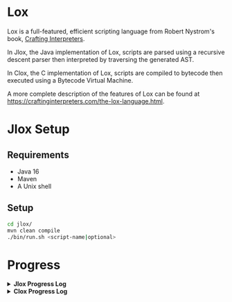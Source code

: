 # Lox

Lox is a full-featured, efficient scripting language from Robert Nystrom's book, [Crafting Interpreters](https://craftinginterpreters.com/). 

In Jlox, the Java implementation of Lox, scripts are parsed using a recursive descent parser then interpreted by traversing the generated AST.

In Clox, the C implementation of Lox, scripts are compiled to bytecode then executed using a Bytecode Virtual Machine.

A more complete description of the features of Lox can be found at https://craftinginterpreters.com/the-lox-language.html.

# Jlox Setup

## Requirements

* Java 16
* Maven
* A Unix shell

## Setup

```sh
cd jlox/
mvn clean compile
./bin/run.sh <script-name|optional>
```
# Progress

<details>
  <summary><b>Jlox Progress Log</b></summary>

## 1 - Scanning

A raw expression can be scanned into a series of tokens.

```java
Input: var tau = 6.283185307;

Output (type, lexeme, literal):
[<VAR, var, null>, <IDENTIFIER, tau, null>, <BANG, =, null>, <NUMBER, 6.283, 6.283>, <EOF, , null>]
```


## 2 - Representing Code

An expression tree can be manually constructed and pretty printed!

```java
Expr expression = new Expr.Binary(
            new Expr.Unary(
                new Token(TokenType.MINUS, "-", null, 1),
                new Expr.Literal(123)
            ),
            new Token(TokenType.STAR, "*", null, 1),
            new Expr.Grouping(new Expr.Literal(45.67))
);
    
System.out.println(new AstPrinter().print(expression));
```

```java
Output: (* (- 123) (group 45.67))
Infix: -123 * 45.67
```

## 3 - Parsing Expressions

A list of tokens can be parsed and pretty printed!

```java
List<Token> tokens = scanner.scanTokens();

var parser = new Parser(tokens);
Expr expression  = parser.parse();

System.out.println(new AstPrinter().print(expression));
```

```java
Input: 1 + 2 * -3 / 4 == -0.5
Output: (== (+ 1.0 (/ (* 2.0 (- 3.0)) 4.0)) (- 0.5))
```

## 4 - Evaluating Expressions

An AST can be evaluated!

```java
var scanner = new Scanner(source);
// [<NUMBER, 1, 1.0>, <PLUS, +, null>, <NUMBER, 2, 2.0>, <STAR, *, null>, <MINUS, -, null>, <NUMBER, 3, 3.0>, <SLASH, /, null>, <NUMBER, 4, 4.0>, <EOF, , null>]
var tokens = scanner.scanTokens();

var parser = new Parser(tokens);
var expression = parser.parse();

interpreter.interpret(expression);
```

```java
Input: 1 + 2 * -3 / 4
Output: -0.5


Input: 1 + 2 * -3 / 4 == -0.5
Output: true
```

## 5 - Statements and State

- Variables can be declared, assigned and referenced in expressions.
- Statements can be grouped into blocks with local variable scope.
- Expressions can be printed.

Input:
```dart
var a = "global a";
var b = "global b";
{
    var a = "local a";
    print a;
    print b;
}
print a;
print b;
```

Output:
```
local a
global b
global a
global b
```

## 6 - Control Flow

- With the addition of while/for loops and more importantly **if statements**, Jlox is now Turing Complete!
- Logical expressions (AND/OR) can be evaluated.

```dart
if (2 + 2 - 1 == 3) print "Quick math!"; 
else print "Slow math :(";
// prints Quick math!

var result = 0;
while (result != 5) {
    result = result + 1;
}
print result; // prints 5

print false and false or true; // prints true
```

## 7 - Functions

Functions can be declared and invoked!

```kotlin 
fun fib(n) {
  if (n <= 1) return n;
  return fib(n - 2) + fib(n - 1);
}

print fib(10); // prints 55

// A native function
print clock(); // prints seconds since Jan 1, 1970
```

## 8 - Resolving and Binding

Variables resolve to the correct scope.

```java
var a = "global";
{
  fun showA() {
    print a;
  }

  showA();
  var a = "block";
  showA();
}
 ```

Previously this would output:
```
global
block
```
It now outputs:
```
global
global
```

---

This code now produces an error during semantic analysis.
```java
{
    var a = 1;
    var a = 2;
}
```


## 9 - Classes

Classes can be created!

```java
class Person {
  // Class initialiser.
  init(name) {
    this.name = name;
  }

  // Class method.
  greet() {
    print "My name is " + this.name + " " + this.nameSuffix;
  }
}

var britannio = Person("Britannio");
britannio.nameSuffix = ":)";
britannio.greet(); // prints "My name is Britannio :)"
```

## 10 - Inheritance

Classes can inherit from super classes!


```java
class Keyboard {
  type() {
    print "Keyboard noises";
   }
}

class MechanicalKeyboard < Keyboard {
  type() {
    // super.type();
    print "Loud mechanical keyboard noises :)";
   }
}

MechanicalKeyboard().type(); // Loud mechanical keyboard noises :)
```
  
</details>


<details>
  <summary><b>Clox Progress Log</b></summary>

## 1 - Chunks of Bytecode

A chunk containing bytecode instructions can be created.

```
== test chunk ==
0000  123 OP_CONSTANT         0 '1.2'
0002    | OP_RETURN
```

## ...

forgot to take notes :(

## 5 - Types of Values

Until now, the only type was a number (double). This update introduces bool and 
nil values.

## 6 - Strings

Strings can be created. Strings are the first 'instance' of the `Obj` type.
C doesn't have struct inheritance but by making `Obj` the first field of 
`ObjString`, it becomes safe to cast one to the other.

As a challenge, I leveraged the *flexible array member* feature of C to store
the string character array within the `ObjString` struct rather than having
the struct store a pointer as this removes an indirection (better memory locality).


## 7 - Hash Tables

Hash tables that dynamically grow can be created.

The first use case for this is string interning where we use the hash table
as if it were a hash set. The benefit of mandatory string interning is that
string equality becomes a trivial pointer comparison. 

As a challenge, I switched out the `ObjString` key type for `Value` so that the
hash table key can be a string, bool, double, nil or any future object such as
functions and classes.

In doing so, I hit a bug where dereferencing a pointer was corrupting a struct.
It turns out that the pointer originated from a variable in another function and
since the function had completed, the pointer was no longer valid :(.

## 8 - Local Variables

Grammar:

```
statement      → exprStmt
| printStmt ;

declaration    → varDecl
| statement ;
```

## 9 - Global Variables



  
</details>
